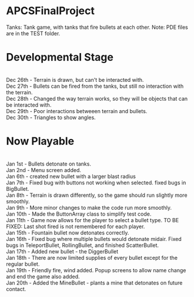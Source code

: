 APCSFinalProject
================

Tanks: Tank game, with tanks that fire bullets at each other.
Note: PDE files are in the TEST folder.

<h1> Developmental Stage </h1><br>
Dec 26th - Terrain is drawn, but can't be interacted with.<br>
Dec 27th - Bullets can be fired from the tanks, but still no interaction with the terrain.<br>
Dec 28th - Changed the way terrain works, so they will be objects that can be interacted with. <br>
Dec 29th - Poor interactions betweeen terrain and bullets.<br>
Dec 30th - Triangles to show angles.<br>
<h1> Now Playable </h1><br>
Jan 1st - Bullets detonate on tanks.<br>
Jan 2nd - Menu screen added.<br>
Jan 6th - created new bullet with a larger  blast radius<br>
Jan 7th - Fixed bug with buttons not working when selected. fixed bugs in BigBullet.<br>
Jan 8th - Terrain is drawn differently, so the game should run slightly more smoothly. <br>
Jan 9th - More minor changes to make the code run more smoothly.<br>
Jan 10th - Made the ButtonArray class to simplify test code.<br>
Jan 11th - Game now allows for the player to select a bullet type. TO BE FIXED: Last shot fired is not remembered for each player.<br>
Jan 15th - Fountain bullet now detonates correctly. <br>
Jan 16th - Fixed bug where multiple bullets would detonate midair. Fixed bugs in TeleportBullet, RollingBullet, and finished ScatterBullet.<br>
Jan 17th - Added new bullet - the DiggerBullet<br>
Jan 18th - There are now limited supplies of every bullet except for the regular bullet.<br>
Jan 19th - Friendly fire, wind added. Popup screens to allow name change and end the game also added.<br>
Jan 20th - Added the MineBullet - plants a mine that detonates on future contact.<br>
